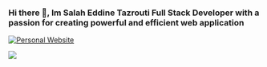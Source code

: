### Hi there 👋, Im Salah Eddine Tazrouti Full Stack Developer with a passion for creating powerful and efficient web application
[![Personal Website](https://img.shields.io/badge/Personal%20Website-%23161719.svg?logo=GitHub&logoColor=white)](https://salah-tazrouti.github.io)

<!--[![LinkedIn](https://img.shields.io/badge/LinkedIn-%230077B5.svg?logo=linkedin&logoColor=white)](https://linkedin.com/in/oussama-mimouni-93bb56252) [![Medium](https://img.shields.io/badge/Medium-12100E?logo=medium&logoColor=white)](https://medium.com/@@omimouni33) [![Twitter](https://img.shields.io/badge/Twitter-%231DA1F2.svg?logo=Twitter&logoColor=white)](https://twitter.com/@ouss_pp) -->


![](https://github-readme-stats.vercel.app/api/top-langs/?username=salah-tazrouti&theme=dark&hide_border=false&include_all_commits=false&count_private=false&layout=compact)
<!--
**salah-tazrouti/salah-tazrouti** is a ✨ _special_ ✨ repository because its `README.md` (this file) appears on your GitHub profile.

Here are some ideas to get you started:

- 🔭 I’m currently working on ...
- 🌱 I’m currently learning ...
- 👯 I’m looking to collaborate on ...
- 🤔 I’m looking for help with ...
- 💬 Ask me about ...
- 📫 How to reach me: ...
- 😄 Pronouns: ...
- ⚡ Fun fact: ...
-->
